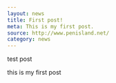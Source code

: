 ```yaml
---
layout: news
title: First post!
meta: This is my first post.
source: http://www.penisland.net/
category: news
---
```


test post

this is my first post